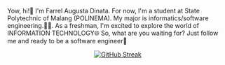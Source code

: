 <p> 
  Yow, hi!👋 I'm Farrel Augusta Dinata. For now, I'm a student at State Polytechnic of Malang (POLINEMA). My major is informatics/software engineering.👨‍💻. As a freshman, I'm excited to explore the world of INFORMATION TECHNOLOGY🌐
  So, what are you waiting for? Just follow me and ready to be a software engineer🚀
</p>
<div align="center">
  
  [![GitHub Streak](https://github-readme-streak-stats.herokuapp.com?user=FarrelAD&theme=highcontrast&hide_border=true&border_radius=10)](https://git.io/streak-stats)
</div>
